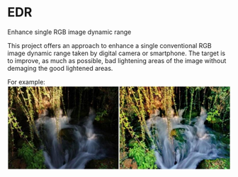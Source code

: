 # EDR
Enhance single RGB image dynamic range

This project offers an approach to enhance a single conventional RGB image dynamic range taken by digital camera or smartphone. The target is to improve, as much as possible, bad lightening areas of the image without demaging the good lightened areas.

For example:
![Alt text](https://github.com/avishayzanbar/EDR/blob/master/image_example.jpeg "Regular RGB image vs. Enhanced")
